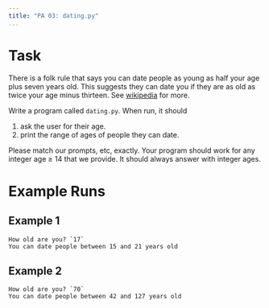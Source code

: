 ```yaml
---
title: "PA 03: dating.py"
...
```


# Task

There is a folk rule that says you can date people as young as half your
age plus seven years old. This suggests they can date you if they are as
old as twice your age minus thirteen.
See [wikipedia](https://en.wikipedia.org/wiki/Age_disparity_in_sexual_relationships#The_.22half-your-age-plus-seven.22_rule) for more.

Write a program called `dating.py`.
When run, it should 

1. ask the user for their age.
2. print the range of ages of people they can date.

Please match our prompts, etc, exactly.
Your program should work for any integer age ≥ 14 that we provide.
It should always answer with integer ages.

# Example Runs

## Example 1

````
How old are you? `17`
You can date people between 15 and 21 years old
````

## Example 2

````
How old are you? `70`
You can date people between 42 and 127 years old
````

